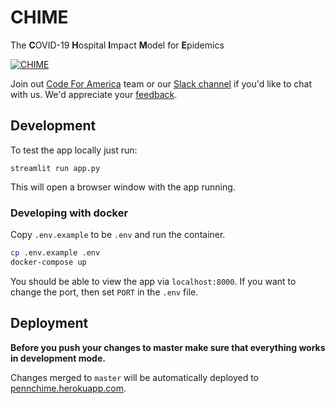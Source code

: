 # CHIME
The **C**OVID-19 **H**ospital **I**mpact **M**odel for **E**pidemics

[![CHIME](https://user-images.githubusercontent.com/1069047/76693244-5e07e980-6638-11ea-9e02-1c265c86fd2b.gif)](http://predictivehealthcare.pennmedicine.org/chime)

Join out [Code For America](https://codeforphilly.org/projects/chime--covid-19_hospital_impact_model_for_epidemics) team or our [Slack channel](https://codeforphilly.org/chat?channel=covid19-chime-penn) if you'd like to chat with us. We'd appreciate your [feedback](http://predictivehealthcare.pennmedicine.org/contact/).

## Development
To test the app locally just run:

`streamlit run app.py`

This will open a browser window with the app running.

### Developing with docker

Copy `.env.example` to be `.env` and run the container.

```bash
cp .env.example .env
docker-compose up
```

You should be able to view the app via `localhost:8000`. If you want to change the
port, then set `PORT` in the `.env` file.

## Deployment
**Before you push your changes to master make sure that everything works in development mode.**

Changes merged to `master` will be automatically deployed to [pennchime.herokuapp.com](http://predictivehealthcare.pennmedicine.org/chime).
